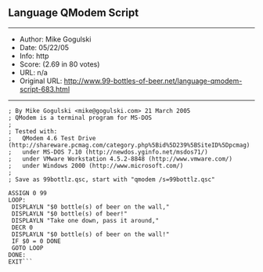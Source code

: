 
## Language QModem Script ##
---
- Author: Mike Gogulski
- Date: 05/22/05
- Info: http
- Score:  (2.69 in 80 votes)
- URL: n/a
- Original URL: http://www.99-bottles-of-beer.net/language-qmodem-script-683.html
---

```; QModem Script version of 99 Bottles of beer
; By Mike Gogulski <mike@gogulski.com> 21 March 2005
; QModem is a terminal program for MS-DOS
;
; Tested with:
;   QModem 4.6 Test Drive
(http://shareware.pcmag.com/category.php%5Bid%5D239%5BSiteID%5Dpcmag)
;   under MS-DOS 7.10 (http://newdos.yginfo.net/msdos71/)
;   under VMware Workstation 4.5.2-8848 (http://www.vmware.com/)
;   under Windows 2000 (http://www.microsoft.com/)
;
; Save as 99bottlz.qsc, start with "qmodem /s=99bottlz.qsc"
 
ASSIGN 0 99
LOOP:
 DISPLAYLN "$0 bottle(s) of beer on the wall,"
 DISPLAYLN "$0 bottle(s) of beer!"
 DISPLAYLN "Take one down, pass it around,"
 DECR 0
 DISPLAYLN "$0 bottle(s) of beer on the wall!"
 IF $0 = 0 DONE
 GOTO LOOP
DONE:
EXIT```